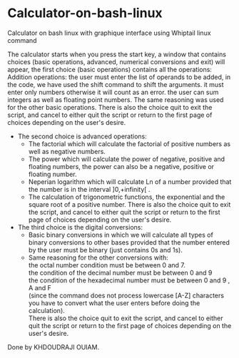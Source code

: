 # Calculator-on-bash-linux
Calculator on bash linux with graphique interface
using Whiptail linux command



The calculator starts when you press the start key, a window that contains choices (basic operations, advanced, numerical conversions and exit) will appear, the first choice (basic operations)
contains all the operations:
 Addition operations: the user must enter the list of operands to be added, in the code, we have used the shift command to shift the arguments. it must enter only numbers otherwise it will count as an error. the user can sum integers as well as floating point numbers.
 The same reasoning was used for the other basic operations.
 There is also the choice quit to exit the script, and cancel to either quit the script or return to the first page of choices depending on the user's desire.
 - The second choice is advanced operations:
   - The factorial which will calculate the factorial of positive numbers as well as negative numbers.
   - The power which will calculate the power of negative, positive and floating numbers, the power can also be a negative, positive or floating number.
   - Neperian logarithm which will calculate Ln of a number provided that the number is in the interval ]0,+infinity[ .
   - The calculation of trigonometric functions, the exponential and the square root of a positive number.
 There is also the choice quit to exit the script, and cancel to either quit the script or return to the first page of choices depending on the user's desire.
 - The third choice is the digital conversions:
    - Basic binary conversions in which we will calculate all types of binary conversions to other bases provided that the number entered by the user must be binary (just contains 0s and 1s).
    - Same reasoning for the other conversions with:<br />
      the octal number condition must be between 0 and 7.<br />
      the condition of the decimal number must be between 0 and 9<br />
      the condition of the hexadecimal number must be between 0 and 9 , A and F<br />
      (since the command does not process lowercase [A-Z] characters
      you have to convert what the user enters before doing the calculation).<br />
There is also the choice quit to exit the script, and cancel to either quit the script or return to the first page of choices depending on the user's desire.



 Done by KHDOUDRAJI OUIAM.
